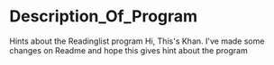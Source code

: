 # Description_Of_Program
Hints about the Readinglist program
Hi, This's Khan. I've made some changes on Readme and hope this gives hint about the program
